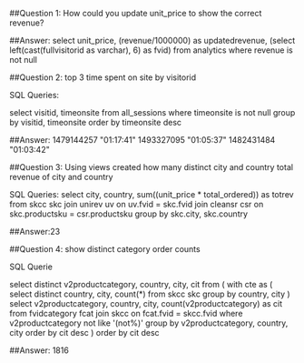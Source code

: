 ##Question 1: How could you update unit_price to show the correct revenue?



##Answer: select unit_price, (revenue/1000000) as updatedrevenue, (select left(cast(fullvisitorid as varchar), 6) as fvid)
	from analytics
	where revenue is not null



##Question 2: top 3 time spent on site by visitorid

SQL Queries:

select visitid, timeonsite
from all_sessions
where timeonsite is not null
group by visitid, timeonsite
order by timeonsite desc

##Answer:
1479144257	"01:17:41"
1493327095	"01:05:37"
1482431484	"01:03:42"


##Question 3: Using views created how many distinct city and country total revenue of city and country


SQL Queries:
select city, country, sum((unit_price * total_ordered)) as totrev
	from skcc skc
	join unirev uv
	on uv.fvid = skc.fvid 
	join cleansr csr
	on skc.productsku = csr.productsku
	group by skc.city, skc.country


##Answer:23


##Question 4: show distinct category order counts

SQL Querie

select distinct v2productcategory, country, city, cit from (
with cte as (
select distinct country, city, count(*)
from skcc skc
group by country, city
)
select v2productcategory, country, city, count(v2productcategory) as cit
	from fvidcategory fcat
	join skcc on fcat.fvid = skcc.fvid
	where v2productcategory not like '(not%)'
	group by v2productcategory, country, city
order by cit desc
)
order by cit desc


##Answer: 1816

